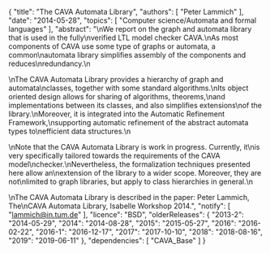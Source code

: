 {
    "title": "The CAVA Automata Library",
    "authors": [
        "Peter Lammich"
    ],
    "date": "2014-05-28",
    "topics": [
        "Computer science/Automata and formal languages"
    ],
    "abstract": "\nWe report on the graph and automata library that is used in the fully\nverified LTL model checker CAVA.\nAs most components of CAVA use some type of graphs or automata, a common\nautomata library simplifies assembly of the components and reduces\nredundancy.\n<p>\nThe CAVA Automata Library provides a hierarchy of graph and automata\nclasses, together with some standard algorithms.\nIts object oriented design allows for sharing of algorithms, theorems,\nand implementations between its classes, and also simplifies extensions\nof the library.\nMoreover, it is integrated into the Automatic Refinement Framework,\nsupporting automatic refinement of the abstract automata types to\nefficient data structures.\n<p>\nNote that the CAVA Automata Library is work in progress. Currently, it\nis very specifically tailored towards the requirements of the CAVA model\nchecker.\nNevertheless, the formalization techniques presented here allow an\nextension of the library to a wider scope. Moreover, they are not\nlimited to graph libraries, but apply to class hierarchies in general.\n<p>\nThe CAVA Automata Library is described in the paper: Peter Lammich, The\nCAVA Automata Library, Isabelle Workshop 2014.",
    "notify": [
        "lammich@in.tum.de"
    ],
    "licence": "BSD",
    "olderReleases": {
        "2013-2": "2014-05-29",
        "2014": "2014-08-28",
        "2015": "2015-05-27",
        "2016": "2016-02-22",
        "2016-1": "2016-12-17",
        "2017": "2017-10-10",
        "2018": "2018-08-16",
        "2019": "2019-06-11"
    },
    "dependencies": [
        "CAVA_Base"
    ]
}